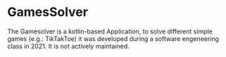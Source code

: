 # GamesSolver
The Gamesolver is a kotlin-based Application, to solve different simple games (e.g.: TikTakToe) it was developed during a software engeneering class in 2021. It is not actively maintained.
